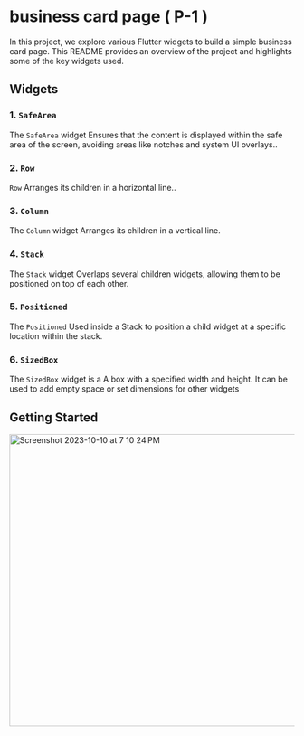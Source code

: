 # business card page ( P-1 )

In this project, we explore various Flutter widgets to build a simple business card page. This README provides an overview of the project and highlights some of the key widgets used.

## Widgets 

### 1. `SafeArea`

The `SafeArea` widget Ensures that the content is displayed within the safe area of the screen, avoiding areas like notches and system UI overlays..

### 2. `Row`

`Row` Arranges its children in a horizontal line..

### 3. `Column`

The `Column` widget Arranges its children in a vertical line.

### 4. `Stack`

The `Stack` widget Overlaps several children widgets, allowing them to be positioned on top of each other.

### 5. `Positioned`

The `Positioned` Used inside a Stack to position a child widget at a specific location within the stack.

### 6. `SizedBox`

The `SizedBox` widget is a A box with a specified width and height. It can be used to add empty space or set dimensions for other widgets

## Getting Started

<img width="517" alt="Screenshot 2023-10-10 at 7 10 24 PM" src="https://github.com/nu-coie/Mobile-Applications/assets/107682899/99d22019-b440-4cf6-8cd6-38ac9f135a6e">
